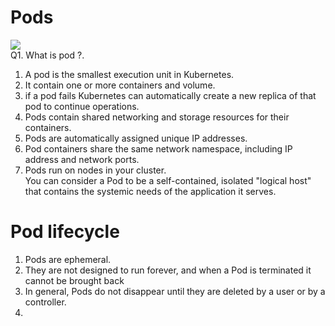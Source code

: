 # Pods  
![](https://d33wubrfki0l68.cloudfront.net/fe03f68d8ede9815184852ca2a4fd30325e5d15a/98064/docs/tutorials/kubernetes-basics/public/images/module_03_pods.svg)   
Q1. What is pod ?. 
1. A pod is the smallest execution unit in Kubernetes.     
2. It contain one or more containers and volume.  
3. if a pod fails Kubernetes can automatically create a new replica of that pod to continue operations.  
4. Pods contain shared networking and storage resources for their containers.  
5. Pods are automatically assigned unique IP addresses.
6. Pod containers share the same network namespace, including IP address and network ports.    
7. Pods run on nodes in your cluster.  
You can consider a Pod to be a self-contained, isolated "logical host" that contains the systemic needs of the application it serves.  

# Pod lifecycle  
1. Pods are ephemeral.  
2. They are not designed to run forever, and when a Pod is terminated it cannot be brought back  
3.  In general, Pods do not disappear until they are deleted by a user or by a controller.    
4. 